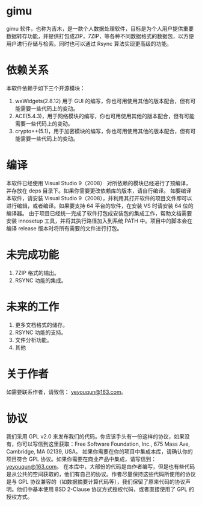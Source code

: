 # gimu
gimu 软件，也称为吉木，是一款个人数据处理软件，目标是为个人用户提供重要数据转存功能，并提供打包成ZIP，7ZIP，等各种不同数据格式的数据包，以方便用户进行存储与检索。同时也可以通过 Rsync 算法实现更高级的功能。
# 依赖关系
本软件依赖于如下三个开源模块：

1. wxWidgets(2.8.12) 用于 GUI 的编写，你也可用使用其他的版本配合，但有可能需要一些代码上的变动。
2. ACE(5.4.3)，用于网络模块的编写，你也可用使用其他的版本配合，但有可能需要一些代码上的变动。
3. crypto++(5.1)，用于加密模块的编写，你也可用使用其他的版本配合，但有可能需要一些代码上的变动。

# 编译
本软件已经使用 Visual Studio 9（2008） 对所依赖的模块已经进行了预编译，并存放在 deps 目录下。如果你需要更改依赖库的版本，请自行编译。
如要编译本软件，请安装 Visual Studio 9（2008），并利用其打开软件的项目文件即可以进行编辑，或者编译。如果要支持 64 平台的软件，在安装  VS 时请安装 64 位的编译器。
由于项目已经统一完成了软件打包成安装包的集成工作，帮助文档需要安装 innosetup 工具，并将其执行路径加入到系统 PATH 中。项目中的脚本会在编译 release 版本时将所有需要的文件进行打包。

# 未完成功能
1. 7ZIP 格式的输出。
2. RSYNC 功能的集成。
    
# 未来的工作
1. 更多文档格式的储存。
2. RSYNC 功能的支持。
3. 文件分析功能。
4. 其他
    
# 关于作者
如需要联系作者，请致信： yeyouqun@163.com。

# 协议
我们采用 GPL v2.0 来发布我们的代码。你应该手头有一份这样的协议，如果没有，你可以写信到这里获取：Free Software Foundation, Inc., 675 Mass Ave, Cambridge, MA 02139, USA。 如果你需要在你的项目中集成本库，请确认你的项目符合 GPL 协议。如果你需要在商业产品中集成，请写信到：yeyouqun@163.com。 在本库中，大部份的代码是由作者编写，但是也有些代码是从公共的空间获取的，他们有自己的协议。作者尽量保持这些代码所使用的协议是与 GPL 协议兼容的（如数据摘要计算代码等），我们保留了原来代码的协议声明。他们中基本使用 BSD 2-Clause 协议方式授权代码，或者直接使用了 GPL 的授权方式。
